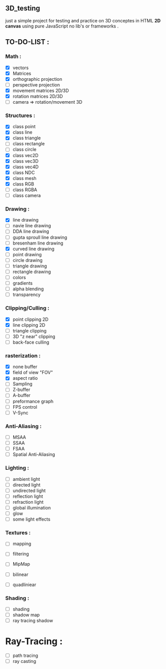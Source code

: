 ## 3D_testing
just a simple project for testing and practice on 3D conceptes in HTML **2D canvas** using pure JavaScript no lib's or frameworks .

## TO-DO-LIST :

### Math :
- [x] vectors
- [x] Matrices
- [x] orthographic projection
- [ ] perspective projection
- [x] movement matrices 2D/3D
- [x] rotation matrices 2D/3D 
- [ ] camera => rotation/movement 3D

### Structures :
- [x] class point
- [x] class line
- [x] class triangle
- [ ] class rectangle
- [ ] class circle
- [x] class vec2D
- [x] class vec3D
- [x] class vec4D
- [x] class NDC 
- [x] class mesh
- [x] class RGB
- [ ] class RGBA
- [ ] class camera

### Drawing :
- [x] line drawing
- [ ] navie line drawing
- [ ] DDA line drawing
- [ ] gupta sproull line drawing
- [ ] bresenham line drawing
- [x] curved line drawing
- [ ] point drawing
- [ ] circle drawing
- [ ] triangle drawing
- [ ] rectangle drawing
- [ ] colors
- [ ] gradients
- [ ] alpha blending
- [ ] transparency

### Clipping/Culling : 
- [x] point clipping 2D
- [x] line clipping 2D
- [ ] triangle clipping
- [ ] 3D "z near" clipping
- [ ] back-face culling

### rasterization :
- [x] none buffer
- [x] field of view "FOV"
- [x] aspect ratio 
- [ ] Sampling
- [ ] Z-buffer
- [ ] A-buffer
- [ ] preformance graph
- [ ] FPS control
- [ ] V-Sync

### Anti-Aliasing :
- [ ] MSAA
- [ ] SSAA
- [ ] FSAA
- [ ] Spatial Anti-Aliasing

### Lighting :
- [ ] ambient light
- [ ] directed light
- [ ] undirected light
- [ ] reflection light
- [ ] refraction light
- [ ] global illumination
- [ ] glow
- [ ] some light effects

### Textures :
- [ ] mapping
- [ ] filtering
- [ ] MipMap 
- [ ] bilinear
- [ ] quadliniear 


### Shading : 
- [ ] shading
- [ ] shadow map
- [ ] ray tracing shadow 
 
# Ray-Tracing :
- [ ] path tracing
- [ ] ray casting
